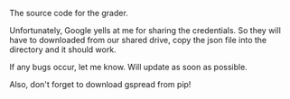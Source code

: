 The source code for the grader.

Unfortunately, Google yells at me for sharing the credentials.
So they will have to downloaded from our shared drive, copy the json file
into the directory and it should work.

If any bugs occur, let me know. Will update as soon as possible.


Also, don't forget to download gspread from pip!
